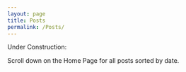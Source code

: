 ```yaml
---
layout: page
title: Posts
permalink: /Posts/
---
```


Under Construction:

Scroll down on the Home Page for all posts sorted by date.
